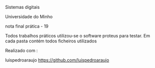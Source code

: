 Sistemas digitais 

Universidade do Minho 

nota final prática - 19 

Todos trabalhos práticos utilizou-se o software proteus para testar. Em cada pasta contém todos ficheiros utilizados

Realizado com :

luispedroaraujo https://github.com/luispedroaraujo
